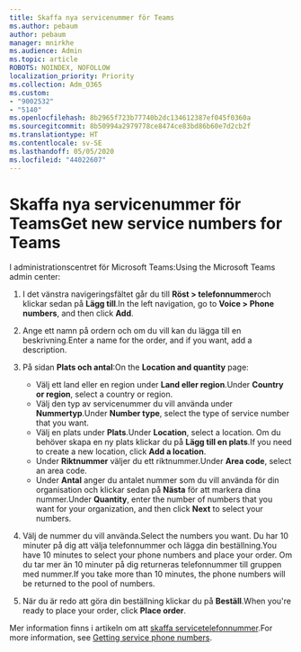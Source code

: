 ```yaml
---
title: Skaffa nya servicenummer för Teams
ms.author: pebaum
author: pebaum
manager: mnirkhe
ms.audience: Admin
ms.topic: article
ROBOTS: NOINDEX, NOFOLLOW
localization_priority: Priority
ms.collection: Adm_O365
ms.custom:
- "9002532"
- "5140"
ms.openlocfilehash: 8b2965f723b77740b2dc134612387ef045f0360a
ms.sourcegitcommit: 8b50994a2979778ce8474ce83bd86b60e7d2cb2f
ms.translationtype: HT
ms.contentlocale: sv-SE
ms.lasthandoff: 05/05/2020
ms.locfileid: "44022607"
---
```

# <a name="get-new-service-numbers-for-teams"></a><span data-ttu-id="a072a-102">Skaffa nya servicenummer för Teams</span><span class="sxs-lookup"><span data-stu-id="a072a-102">Get new service numbers for Teams</span></span>

<span data-ttu-id="a072a-103">I administrationscentret för Microsoft Teams:</span><span class="sxs-lookup"><span data-stu-id="a072a-103">Using the Microsoft Teams admin center:</span></span>

1. <span data-ttu-id="a072a-104">I det vänstra navigeringsfältet går du till **Röst > telefonnummer**och klickar sedan på **Lägg till**.</span><span class="sxs-lookup"><span data-stu-id="a072a-104">In the left navigation, go to **Voice > Phone numbers**, and then click **Add**.</span></span>
2. <span data-ttu-id="a072a-105">Ange ett namn på ordern och om du vill kan du lägga till en beskrivning.</span><span class="sxs-lookup"><span data-stu-id="a072a-105">Enter a name for the order, and if you want, add a description.</span></span>
3. <span data-ttu-id="a072a-106">På sidan **Plats och antal**:</span><span class="sxs-lookup"><span data-stu-id="a072a-106">On the **Location and quantity** page:</span></span>

    - <span data-ttu-id="a072a-107">Välj ett land eller en region under **Land eller region**.</span><span class="sxs-lookup"><span data-stu-id="a072a-107">Under **Country or region**, select a country or region.</span></span>
    - <span data-ttu-id="a072a-108">Välj den typ av servicenummer du vill använda under **Nummertyp**.</span><span class="sxs-lookup"><span data-stu-id="a072a-108">Under **Number type**, select the type of service number that you want.</span></span>
    - <span data-ttu-id="a072a-109">Välj en plats under **Plats**.</span><span class="sxs-lookup"><span data-stu-id="a072a-109">Under **Location**, select a location.</span></span> <span data-ttu-id="a072a-110">Om du behöver skapa en ny plats klickar du på **Lägg till en plats**.</span><span class="sxs-lookup"><span data-stu-id="a072a-110">If you need to create a new location, click **Add a location**.</span></span>
    - <span data-ttu-id="a072a-111">Under **Riktnummer** väljer du ett riktnummer.</span><span class="sxs-lookup"><span data-stu-id="a072a-111">Under **Area code**, select an area code.</span></span>
    - <span data-ttu-id="a072a-112">Under **Antal** anger du antalet nummer som du vill använda för din organisation och klickar sedan på **Nästa** för att markera dina nummer.</span><span class="sxs-lookup"><span data-stu-id="a072a-112">Under **Quantity**, enter the number of numbers that you want for your organization, and then click **Next** to select your numbers.</span></span>
    
4. <span data-ttu-id="a072a-113">Välj de nummer du vill använda.</span><span class="sxs-lookup"><span data-stu-id="a072a-113">Select the numbers you want.</span></span> <span data-ttu-id="a072a-114">Du har 10 minuter på dig att välja telefonnummer och lägga din beställning.</span><span class="sxs-lookup"><span data-stu-id="a072a-114">You have 10 minutes to select your phone numbers and place your order.</span></span> <span data-ttu-id="a072a-115">Om du tar mer än 10 minuter på dig returneras telefonnummer till gruppen med nummer.</span><span class="sxs-lookup"><span data-stu-id="a072a-115">If you take more than 10 minutes, the phone numbers will be returned to the pool of numbers.</span></span>
5. <span data-ttu-id="a072a-116">När du är redo att göra din beställning klickar du på **Beställ**.</span><span class="sxs-lookup"><span data-stu-id="a072a-116">When you're ready to place your order, click **Place order**.</span></span>

<span data-ttu-id="a072a-117">Mer information finns i artikeln om att [skaffa servicetelefonnummer](https://docs.microsoft.com/microsoftteams/getting-service-phone-numbers).</span><span class="sxs-lookup"><span data-stu-id="a072a-117">For more information, see [Getting service phone numbers](https://docs.microsoft.com/microsoftteams/getting-service-phone-numbers).</span></span>
